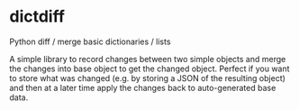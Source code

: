 dictdiff
========

Python diff / merge basic dictionaries / lists

A simple library to record changes between two simple objects and merge the changes into base object to get the changed object.
Perfect if you want to store what was changed (e.g. by storing a JSON of the resulting object) and then at a later time apply the changes back to auto-generated base data.
